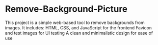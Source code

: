 # Remove-Background-Picture
This project is a simple web-based tool to remove backgrounds from images. It includes:  HTML, CSS, and JavaScript for the frontend Favicon and test images for UI testing A clean and minimalistic design for ease of use
